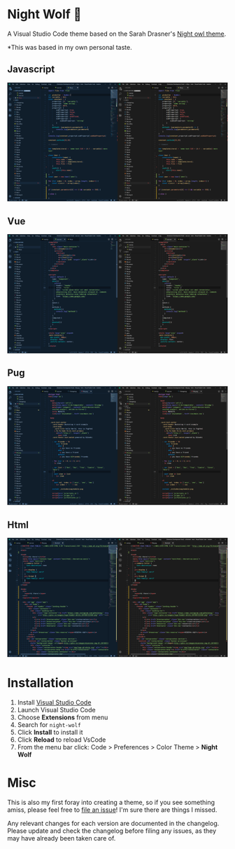 # Night Wolf 🐺

A Visual Studio Code theme based on the Sarah Drasner's [Night owl theme](https://marketplace.visualstudio.com/items?itemName=sdras.night-owl).

*This was based in my own personal taste.

## Javascript
![js](images/js.jpg)

## Vue
![js](images/vue.jpg)

## Pug
![js](images/pug.jpg)

## Html
![js](images/html.jpg)

# Installation

1.  Install [Visual Studio Code](https://code.visualstudio.com/)
2.  Launch Visual Studio Code
3.  Choose **Extensions** from menu
4.  Search for `night-wolf`
5.  Click **Install** to install it
6.  Click **Reload** to reload VsCode
7.  From the menu bar click: Code > Preferences > Color Theme > **Night Wolf**

# Misc

This is also my first foray into creating a theme, so if you see something amiss, please feel free to [file an issue](https://github.com/maoma87/NightWolfTheme/issues)! I'm sure there are things I missed.

Any relevant changes for each version are documented in the changelog. Please update and check the changelog before filing any issues, as they may have already been taken care of.
